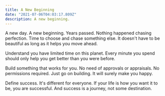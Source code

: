 ```yaml
---
title: A New Beginning
date: "2021-07-06T04:03:17.809Z"
description: A new beginning. 
---
```


A new day. A new beginning. Years passed. Nothing happened chasing perfection. Time to choose and chase something else. It doesn't have to be beautiful as long as it helps you move ahead.  

Understand you have limited time on this planet. Every minute you spend should only help you get better than you were before. 

Build something that works for you. No need of approvals or appraisals. No permissions required. Just go on building. It will surely make you happy. 

Define success. It's different for everyone. If your life is how you want it to be, you are successful. And success is a journey, not some destination. 
